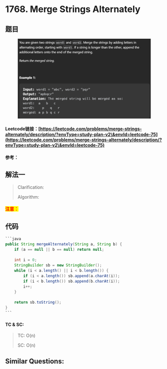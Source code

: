 # 1768. Merge Strings Alternately

## 题目

<figure><img src="../../.gitbook/assets/image (3) (1) (1) (1) (1) (1) (1) (1) (1) (1).png" alt=""><figcaption></figcaption></figure>

#### Leetcode链接：[https://leetcode.com/problems/merge-strings-alternately/description/?envType=study-plan-v2\&envId=leetcode-75](https://leetcode.com/problems/merge-strings-alternately/description/?envType=study-plan-v2\&envId=leetcode-75)

#### 参考：

## 解法一

> Clarification:&#x20;
>
> Algorithm:&#x20;

#### <mark style="color:red;">注意：</mark>

## 代码

````java
```java
public String mergeAlternately(String a, String b) {
    if (a == null || b == null) return null;

    int i = 0;
    StringBuilder sb = new StringBuilder();
    while (i < a.length() || i < b.length()) {
        if (i < a.length()) sb.append(a.charAt(i));
        if (i < b.length()) sb.append(b.charAt(i));
        i++;
    }

    return sb.toString();
}
```
````

#### TC & SC:&#x20;

> TC: O(n)
>
> SC: O(n)

## **Similar Questions:**&#x20;
